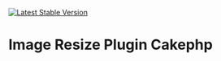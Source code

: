 [![Latest Stable Version](https://img.shields.io/badge/stable-0.0.1-blue.svg?style=0.0.1)](https://packagist.org/packages/jorgewalder/cakephp-resize)

# Image Resize Plugin Cakephp
